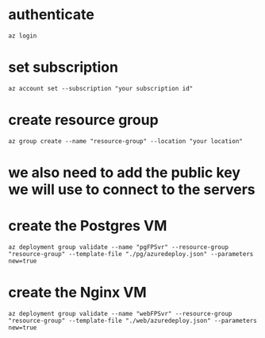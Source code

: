 # authenticate
```
az login
```

# set subscription
```
az account set --subscription "your subscription id"
```

# create resource group
```
az group create --name "resource-group" --location "your location"
```

# we also need to add the public key we will use to connect to the servers

# create the Postgres VM
```
az deployment group validate --name "pgFPSvr" --resource-group "resource-group" --template-file "./pg/azuredeploy.json" --parameters new=true
```

# create the Nginx VM
```
az deployment group validate --name "webFPSvr" --resource-group "resource-group" --template-file "./web/azuredeploy.json" --parameters new=true
```
